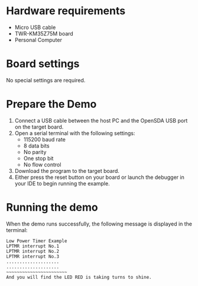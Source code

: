 Hardware requirements
=====================
- Micro USB cable
- TWR-KM35Z75M board
- Personal Computer

Board settings
==============
No special settings are required.

Prepare the Demo
================
1.  Connect a USB cable between the host PC and the OpenSDA USB port on the target board.
2.  Open a serial terminal with the following settings:
    - 115200 baud rate
    - 8 data bits
    - No parity
    - One stop bit
    - No flow control
3. Download the program to the target board.
4. Either press the reset button on your board or launch the debugger in your IDE to begin running the example.

Running the demo
================
When the demo runs successfully, the following message is displayed in the terminal:
~~~~~~~~~~~~~~~~~~~~~~~~
Low Power Timer Example
LPTMR interrupt No.1
LPTMR interrupt No.2
LPTMR interrupt No.3
....................
....................
~~~~~~~~~~~~~~~~~~~~~~~
And you will find the LED RED is taking turns to shine.

